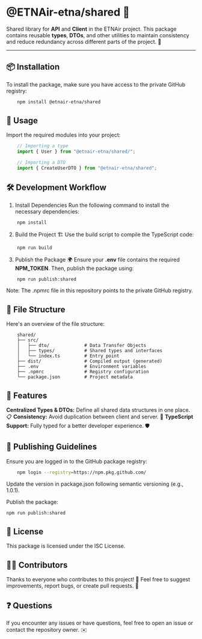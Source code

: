 # @ETNAir-etna/shared 🚀

Shared library for **API** and **Client** in the ETNAir project. This package contains reusable **types**, **DTOs**, and other utilities to maintain consistency and reduce redundancy across different parts of the project. 🎯

---

## 📦 Installation

To install the package, make sure you have access to the private GitHub registry:

```bash
    npm install @etnair-etna/shared
```

## 🔧 Usage
Import the required modules into your project:

```typescript
    // Importing a type
    import { User } from "@etnair-etna/shared/";

    // Importing a DTO
    import { CreateUserDTO } from "@etnair-etna/shared";
```
## 🛠️ Development Workflow
1. Install Dependencies
Run the following command to install the necessary dependencies:

```bash
    npm install
```
2. Build the Project 🏗️
Use the build script to compile the TypeScript code:

```bash
    npm run build
```
3. Publish the Package 🌍
Ensure your **.env** file contains the required **NPM_TOKEN**. Then, publish the package using:

```bash
    npm run publish:shared
```
Note: The .npmrc file in this repository points to the private GitHub registry.

## 📂 File Structure
Here's an overview of the file structure:

```plaintext
    shared/
    ├── src/
    │   ├── dto/             # Data Transfer Objects
    │   ├── types/           # Shared types and interfaces
    │   └── index.ts         # Entry point
    ├── dist/                # Compiled output (generated)
    ├── .env                 # Environment variables
    ├── .npmrc               # Registry configuration
    └── package.json         # Project metadata
```
## 🌟 Features

**Centralized Types & DTOs:** Define all shared data structures in one place. 📋
**Consistency:** Avoid duplication between client and server. 🔄
**TypeScript Support:** Fully typed for a better developer experience. 🛡️

## 🚀 Publishing Guidelines

Ensure you are logged in to the GitHub package registry:
```bash
    npm login --registry=https://npm.pkg.github.com/
```
Update the version in package.json following semantic versioning (e.g., 1.0.1).

Publish the package:
```bash
npm run publish:shared
```
## 📜 License
This package is licensed under the ISC License.

## 🧑‍💻 Contributors
Thanks to everyone who contributes to this project! 🤝
Feel free to suggest improvements, report bugs, or create pull requests. 🚧

## ❓ Questions
If you encounter any issues or have questions, feel free to open an issue or contact the repository owner. ✉️
